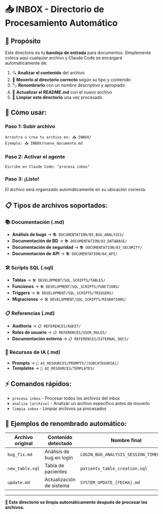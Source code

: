 # 📥 INBOX - Directorio de Procesamiento Automático

## 🎯 Propósito
Este directorio es tu **bandeja de entrada** para documentos. Simplemente coloca aquí cualquier archivo y Claude Code se encargará automáticamente de:

1. 🔍 **Analizar el contenido** del archivo
2. 📁 **Moverlo al directorio correcto** según su tipo y contenido
3. 🏷️ **Renombrarlo** con un nombre descriptivo y apropiado
4. 📝 **Actualizar el README.md** con el nuevo archivo
5. 🧹 **Limpiar este directorio** una vez procesado

## 🚀 Cómo usar:

### Paso 1: Subir archivo
```
Arrastra o crea tu archivo en: 📥 INBOX/
Ejemplo: 📥 INBOX/nuevo_documento.md
```

### Paso 2: Activar el agente
```
Escribe en Claude Code: "procesa inbox"
```

### Paso 3: ¡Listo!
El archivo será organizado automáticamente en su ubicación correcta.

## 📋 Tipos de archivos soportados:

### 📚 Documentación (.md)
- **Análisis de bugs** → `📚 DOCUMENTATION/05_BUG_ANALYSIS/`
- **Documentación de BD** → `📚 DOCUMENTATION/02_DATABASE/`
- **Documentación de seguridad** → `📚 DOCUMENTATION/03_SECURITY/`
- **Documentación de API** → `📚 DOCUMENTATION/04_API/`

### 🛠️ Scripts SQL (.sql)
- **Tablas** → `🛠️ DEVELOPMENT/SQL_SCRIPTS/TABLES/`
- **Funciones** → `🛠️ DEVELOPMENT/SQL_SCRIPTS/FUNCTIONS/`
- **Triggers** → `🛠️ DEVELOPMENT/SQL_SCRIPTS/TRIGGERS/`
- **Migraciones** → `🛠️ DEVELOPMENT/SQL_SCRIPTS/MIGRATIONS/`

### 📋 Referencias (.md)
- **Auditoría** → `📋 REFERENCES/AUDIT/`
- **Roles de usuario** → `📋 REFERENCES/USER_ROLES/`
- **Documentación externa** → `📋 REFERENCES/EXTERNAL_DOCS/`

### 🤖 Recursos de IA (.md)
- **Prompts** → `🤖 AI_RESOURCES/PROMPTS/[SUBCATEGORIA]/`
- **Templates** → `🤖 AI_RESOURCES/TEMPLATES/`

## ⚡ Comandos rápidos:
- `procesa inbox` - Procesar todos los archivos del inbox
- `analiza [archivo]` - Analizar un archivo específico antes de moverlo
- `limpia inbox` - Limpiar archivos ya procesados

## 🎨 Ejemplos de renombrado automático:

| Archivo original | Contenido detectado | Nombre final |
|-----------------|-------------------|-------------|
| `bug_fix.md` | Análisis de bug en login | `LOGIN_BUG_ANALYSIS_SESSION_TIMEOUT.md` |
| `new_table.sql` | Tabla de pacientes | `patients_table_creation.sql` |
| `update.md` | Actualización de sistema | `SYSTEM_UPDATE_[FECHA].md` |

---

**🔄 Este directorio se limpia automáticamente después de procesar los archivos.**
